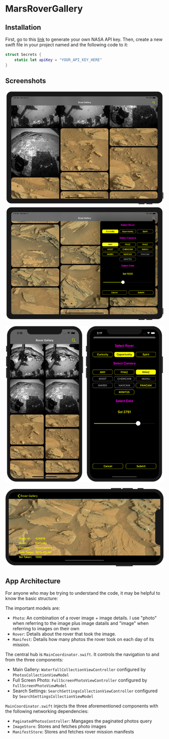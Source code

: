 # MarsRoverGallery

## Installation

First, go to this [link](https://api.nasa.gov/) to generate your own NASA API key. Then, create a new swift file in your project named and the following code to it:

```swift
struct Secrets {
	static let apiKey = "YOUR_API_KEY_HERE"
}
```

## Screenshots

<div align="center">
    <img src="Screenshots/gallery_ipad.png?raw=true" alt="Gallery IPad"> 
    <img src="Screenshots/search_settings_ipad.png?raw=true" alt="Search Settings IPad"> 
    <p align="center">
        <img src="Screenshots/gallery_iphone.png?raw=true" alt="Gallery IPhone" width="250"> 
        <img src="Screenshots/search_settings_iphone.png?raw=true" alt="Search Settings IPhone" width="250">  
    </p>
    <img src="Screenshots/full_screen_landscape_iphone.png?raw=true" alt="Full Screen IPhone"> 
</div>

## App Architecture

For anyone who may be trying to understand the code, it may be helpful to know the basic structure:

The important models are:

- `Photo`: An combination of a rover image + image details. I use "photo" when referring to the image plus image datails and "image" when referring to images on their own
- `Rover`: Details about the rover that took the image.
- `Manifest`: Details how many photos the rover took on each day of its mission.

The central hub is `MainCoordinator.swift`. It controls the navigation to and from the three components:

- Main Gallery: `WaterfallCollectionViewController` configured by `PhotosCollectionViewModel`
- Full Screen Photo: `FullScreenPhotoViewController` configured by `FullScreenPhotoViewModel`
- Search Settings: `SearchSettingsCollectionViewController` configured by `SearchSettingsCollectionViewModel`

`MainCoordinator.swift` injects the three aforementioned components with the following networking dependencies:

- `PaginatedPhotosController`: Mangages the paginated photos query
- `ImageStore`: Stores and fetches photo images
- `ManifestStore`: Stores and fetches rover mission manifests
